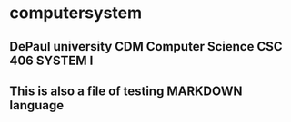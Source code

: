 
computersystem
=====
DePaul university
  CDM Computer Science 
  CSC 406 SYSTEM I
-----
This is also a file of testing MARKDOWN language
-----
